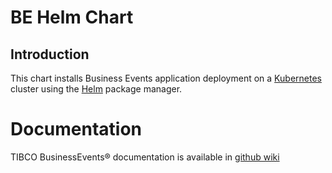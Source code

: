 # BE Helm Chart

## Introduction

This chart installs Business Events application deployment on a [Kubernetes](http://kubernetes.io) cluster using the [Helm](https://helm.sh) package manager.

# Documentation

TIBCO BusinessEvents® documentation is available in [github wiki](https://github.com/TIBCOSoftware/be-tools/wiki)